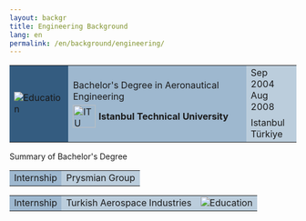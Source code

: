 ```yaml
---
layout: backgr
title: Engineering Background
lang: en
permalink: /en/background/engineering/
---
```


<table class="table-bgheader">
  <tr>
    <td style="background-color: #345c80;">
      <img src="{{ '/assets/images/edu-eng.png' | relative_url }}" alt="Education">
    </td>
    <td style="background-color: #9eb8cf;">
      <div style="margin-bottom: 5px;">
        Bachelor's Degree in Aeronautical Engineering
      </div>
      <div style="display: flex; align-items: center; gap: 5px;">
        <img src="{{ '/assets/images/itu.png' | relative_url }}" alt="ITU" style="height: 40px; vertical-align: middle;">
        <strong>Istanbul Technical University</strong>
      </div>
    </td>
    <td style="background-color: #bbcddc;">
      Sep 2004<br>
      <div style="margin-bottom: 8px;">Aug 2008</div>
      Istanbul<br>
      Türkiye
    </td>
  </tr>
</table>

<div class="bg-indented">
  <p style="margin-top: 0; margin-bottom: 10px;">Summary of Bachelor's Degree</p>
  <table class="table-bgsub">
    <tr>
      <td style="background-color: #9eb8cf;">
        Internship
      </td>
      <td style="background-color: #bbcddc;">
        Prysmian Group
      </td>
    </tr>
  </table>

  <table class="table-bgsub">
    <tr>
      <td style="background-color: #9eb8cf;">
        Internship
      </td>
      <td style="background-color: #bbcddc;">
        Turkish Aerospace Industries
      </td>
      <td style="background-color: #bbcddc;">
        <img src="{{ '/assets/images/edu-eng.png' | relative_url }}" alt="Education">
      </td>
    </tr>
  </table>

</div>
